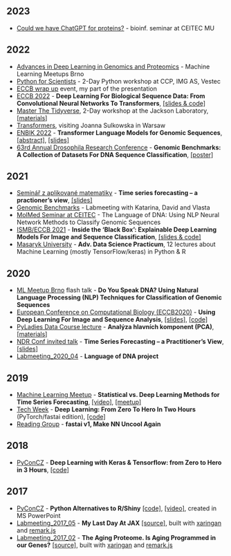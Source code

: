 ## 2023
* [Could we have ChatGPT for proteins?](https://docs.google.com/presentation/d/1uxbxOl3x90eAU8_VP57f-r7fBABJHP9ywNDLl10chXw/edit?usp=sharing) - bioinf. seminar at CEITEC MU

## 2022
* [Advances in Deep Learning in Genomics and Proteomics](https://docs.google.com/presentation/d/1U9_JsruZNQmUXJYblqezCpmd5yKlnR8nJMDZrqpLF2M/edit?usp=sharing) - Machine Learning Meetups Brno
* [Python for Scientists](https://github.com/DataWitchcraft/python4sci) - 2-Day Python workshop at CCP, IMG AS, Vestec
* [ECCB wrap up](https://docs.google.com/presentation/d/1RQUa57kzV1z4d00mj-Q6em0xB0hxM1YcA473T_IHJDg/edit?usp=sharing) event, my part of the presentation 
* [ECCB 2022](https://eccb2022.org/ntb-t03/) - **Deep Learning For Biological Sequence Data: From Convolutional Neural Networks To Transformers**, [[slides & code]](https://github.com/ML-Bioinfo-CEITEC/ECCB2022)
* [Master The Tidyverse](https://smcclatchy.github.io/2022-09-13-tidyverse/), 2-Day workshop at the Jackson Laboratory, [[materials]](https://github.com/simecek/2022-09-13-tidyverse/tree/main)
* [Transformers](https://docs.google.com/presentation/d/1pUQeESU8lK6VG11ZfSnboe2WgVMxHo3TH5BEEeuYKM0/edit?usp=sharing), visiting Joanna Sulkowska in Warsaw
* [ENBIK 2022](http://www.enbik.cz/enbik2022/programme/) - **Transformer Language Models for Genomic Sequences**, [[abstract]](http://www.enbik.cz/enbik2022/abs/u138_L.docx), [[slides]](https://docs.google.com/presentation/d/1EMtLZ5mLQ7A_00PFtqDY_Dys8hgvLVV2Hho3KxK51lo/edit?usp=sharing)
* [63rd Annual Drosophila Research Conference](https://abs.genetics-gsa.org/pages/drosophila22/Reports/ViewProgram/329) - **Genomic Benchmarks: A Collection of Datasets For DNA
Sequence Classification**, [[poster]](https://docs.google.com/presentation/d/1Ay-KANDSgrdMuGd_4-Bri8eP9_6L-wjyif85t2ROSdY/edit?usp=sharing)

## 2021
* [Seminář z aplikované matematiky](https://www.math.muni.cz/veda-a-vyzkum/poradane-seminare/94-seminar-z-aplikovane-matematiky.html) - **Time series forecasting – a practioner’s view**, [[slides]](https://docs.google.com/presentation/d/1P05w9BA_N3D97C5M4euBONOTB4VagvWuq6t6Vnm-jSg/edit#slide=id.gfc287b103b_0_190)
* [Genomic Benchmarks](https://docs.google.com/presentation/d/1PTh_hn0B2n_tvZxZ9yLxQSKbJUnfprwIggFfZWokUT4/edit?usp=sharing) - Labmeeting with Katarina, David and Vlasta
* [MolMed Seminar at CEITEC](https://docs.google.com/presentation/d/196G91T_t5jI6QOirJ3YkcGfe0s1fkC3PKFav36gMSZk/edit?usp=sharing) - The Language of DNA: Using NLP Neural Network Methods to Classify Genomic Sequences
* [ISMB/ECCB 2021](https://www.iscb.org/ismbeccb2021-program/tutorials#tut5) - **Inside the ‘Black Box’: Explainable Deep Learning Models For Image and Sequence Classification**, [[slides & code]](https://github.com/ML-Bioinfo-CEITEC/ECCB2021)
* [Masaryk University](https://github.com/simecek/dspracticum2020) - **Adv. Data Science Practicum**, 12 lectures about Machine Learning (mostly TensorFlow/keras) in Python & R

## 2020
* [ML Meetup Brno](https://docs.google.com/presentation/d/1fRX7_MZOhomXJdmU1iThMZt741NoJJLRfjR9cWLYCRg/edit?usp=sharing) flash talk - **Do You Speak DNA? Using Natural Language Processing (NLP) Techniques for Classification of Genomic Sequences**
* [European Conference on Computational Biology (ECCB2020)](https://eccb2020.info/ntbt03-using-deep-learning-for-image-and-sequence-analysis/) - **Using Deep Learning For Image and Sequence Analysis**, [[slides]](https://docs.google.com/presentation/d/13S9ljSIQglEPihzcj7VoVl8ptsP9MZ_wEJ6QUnkErSk/edit?usp=sharing), [[code]](https://github.com/ML-Bioinfo-CEITEC/ECCB2020)
* [PyLadies Data Course lecture](https://naucse.python.cz/2020/pydata-praha-jaro/) - **Analýza hlavních komponent (PCA)**, [[materials]](https://naucse.python.cz/2020/pydata-praha-jaro/pydata/pca/)
* [NDR Conf invited talk](https://ndrconf.ai/speaker/petr-simecek/) - **Time Series Forecasting – a Practitioner’s View**, [[slides]](https://docs.google.com/presentation/d/1ag_6ZNgorymHTEA386rrechCUFp4m1CPfz1MbR3zhJ0/edit?usp=sharing)
* [Labmeeting_2020_04](https://docs.google.com/presentation/d/1d_rcSlOkK_fwWUnlgZzrIr59iarCUiH-DVgu94UExHY/edit?usp=sharing) - **Language of DNA project**

## 2019

* [Machine Learning Meetup](https://drive.google.com/open?id=1IVDMTCjrMnzGDT7O1W3xcFbNvBIbmzfNtdaWXMbkPVQ) - **Statistical vs. Deep Learning Methods for Time Series Forecasting**, [[video]](https://www.youtube.com/watch?v=mqYwy5RuSQQ), [[meetup]](https://www.meetup.com/Machine-Learning-Meetup-Brno/events/258708029/)
* [Tech Week](https://docs.google.com/presentation/d/1gFOewfTRLQusBXPrSGeEV7T5jyMeYS4fnbwF2AHBIfQ/edit?usp=sharing) - **Deep Learning: From Zero To Hero In Two Hours** (PyTorch/fastai edition), [[code]](https://github.com/simecek/from0toheroin2h)
* [Reading Group](https://docs.google.com/presentation/d/1s-KI0cQxS623R8VoiwqEa0zTnbfFW70ueW41ITQLvRw/edit?usp=sharing) - **fastai v1, Make NN Uncool Again** 

## 2018

* [PyConCZ](https://docs.google.com/presentation/d/1LgloSu5EkRwX2Z6QtdzNbIhWdr_RGMsfWVO4NMbj4oE/edit?usp=sharing) - **Deep Learning with Keras & Tensorflow: from Zero to Hero in 3 Hours**, [[code]](https://github.com/karlafej/keras_pyconCZ)

## 2017

* [PyConCZ](http://crysa.fzu.cz/karla/slides/pycon2017.pdf) - **Python Alternatives to R/Shiny** [[code]](https://github.com/karlafej/WebAppEx), [[video]](https://www.youtube.com/watch?v=170uRdCLUPY&feature=youtu.be&t=4h15m55s), created in MS PowerPoint
* [Labmeeting_2017_05](https://simecek.github.io/Labmeeting_2017_05/Labmeeting_2017_05.html#1) - **My Last Day At JAX** [[source]](https://github.com/simecek/Labmeeting_2017_05), built with [xaringan](https://github.com/yihui/xaringan) and [remark.js](https://remarkjs.com/#1)
* [Labmeeting_2017_02](https://simecek.github.io/Labmeeting_2017_02/Labmeeting_2017_02.html#1) - **The Aging Proteome. Is Aging Programmed in our Genes?** [[source]](https://github.com/simecek/Labmeeting_2017_02), built with [xaringan](https://github.com/yihui/xaringan) and [remark.js](https://remarkjs.com/#1)
